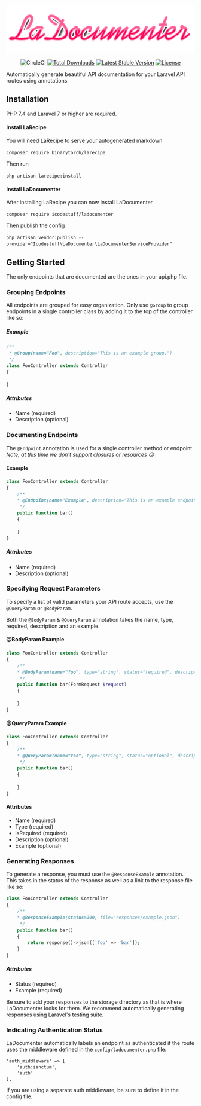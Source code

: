 <p align="center">
    <img src="/logo.png" alt="logo">
</p>

<p align="center">
  <img src="https://github.com/icodestuff-io/ladocumenter/workflows/LaDocumenter/badge.svg" alt="CircleCI">
  <a href="https://packagist.org/packages/icodestuff/ladocumenter"><img src="https://poser.pugx.org/icodestuff/ladocumenter/d/total.svg" alt="Total Downloads"></a>
  <a href="https://packagist.org/packages/icodestuff/ladocumenter"><img src="https://poser.pugx.org/icodestuff/ladocumenter/v/stable.svg" alt="Latest Stable Version"></a>
  <a href="https://packagist.org/packages/icodestuff/ladocumenter"><img src="https://poser.pugx.org/icodestuff/ladocumenter/license.svg" alt="License"></a>
</p>

Automatically generate beautiful API documentation for your Laravel API routes using annotations.

## Installation
PHP 7.4 and Laravel 7 or higher are required.

#### Install LaRecipe
You will need LaRecipe to serve your autogenerated markdown

`composer require binarytorch/larecipe`

Then run

`php artisan larecipe:install`

#### Install LaDocumenter
After installing LaRecipe you can now install LaDocumenter

`composer require icodestuff/ladocumenter`

Then publish the config

`php artisan vendor:publish --provider="Icodestuff\LaDocumenter\LaDocumenterServiceProvider"`

## Getting Started
The only endpoints that are documented are the ones in your api.php file. 

### Grouping Endpoints
All endpoints are grouped for easy organization. Only use `@Group` to group endpoints in a single controller class by adding 
it to the top of the controller like so:
 ##### Example
 ```php
 /**
  * @Group(name="Foo", description="This is an example group.")
  */
 class FooController extends Controller
 {
 
 }
 ```
##### Attributes
- Name (required)
- Description (optional)

### Documenting Endpoints
The `@Endpoint` annotation is used for a single controller method or endpoint. *Note, at this time we don't support
closures or resources 😕* 
#### Example
```php
class FooController extends Controller
{
    /**
    * @Endpoint(name="Example", description="This is an example endpoint.")
     */
    public function bar()
    {
    
    }
}
```

##### Attributes
- Name (required)
- Description (optional)

### Specifying Request Parameters
To specify a list of valid parameters your API route accepts, use the `@QueryParam` or `@BodyParam`. 

Both the `@BodyParam` & `@QueryParam` annotation takes the name, type, required, description and an example. 

#### @BodyParam Example
```php
class FooController extends Controller
{
    /**
    * @BodyParam(name="foo", type="string", status="required", description="An example body paramater", example="bar")
     */
    public function bar(FormRequest $request)
    {
    
    }
}
```

#### @QueryParam Example 
```php
class FooController extends Controller
{
    /**
    * @QueryParam(name="foo", type="string", status="optional", description="An example query paramater", example="bar")
     */
    public function bar()
    {
    
    }
}
```

#### Attributes
- Name (required)
- Type (required)
- IsRequired (required)
- Description (optional)
- Example (optional)

### Generating Responses
To generate a response, you must use the `@ResponseExample` annotation. This takes in the status of the response
as well as a link to the response file like so:
```php
class FooController extends Controller
{
    /**
    * @ResponseExample(status=200, file="responses/example.json")
     */
    public function bar()
    {
        return response()->json(['foo' => 'bar']);
    }
}
```

##### Attributes
- Status (required)
- Example (required)


Be sure to add your responses to the storage directory as that is where LaDocumenter looks for them.
We recommend automatically generating responses using Laravel's testing suite.

### Indicating Authentication Status
LaDocumenter automatically labels an endpoint as authenticated if the route uses the middleware defined in the `config/ladocumenter.php` file:
```
'auth_middleware' => [
    'auth:sanctum',
    'auth'
],
```

If you are using a separate auth middleware, be sure to define it in the config file.